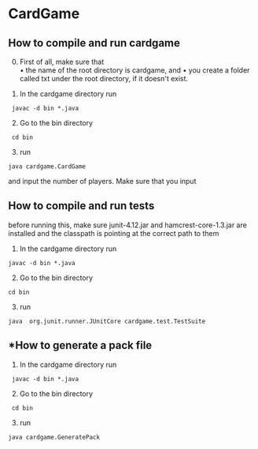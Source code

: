 # CardGame #
## How to compile and run cardgame ##
0. First of all, make sure that   
• the name of the root directory is cardgame, and
• you create a folder called txt under the root directory, if it doesn't exist.

1. In the cardgame directory run 
```
 javac -d bin *.java
```

2. Go to the bin directory
```
 cd bin
```

3. run
```
java cardgame.CardGame
```
and input the number of players. Make sure that you input 

## How to compile and run tests ##
before running this, make sure junit-4.12.jar and hamcrest-core-1.3.jar are installed and the classpath is pointing at the correct path to them 

1. In the cardgame directory run 
  ```
 javac -d bin *.java
```
2. Go to the bin directory
  ```
 cd bin
```
3. run
```
java  org.junit.runner.JUnitCore cardgame.test.TestSuite 
```

## *How to generate a pack file ##
1. In the cardgame directory run 
```
 javac -d bin *.java
```

2. Go to the bin directory
```
 cd bin
```

3. run
```
java cardgame.GeneratePack
```
